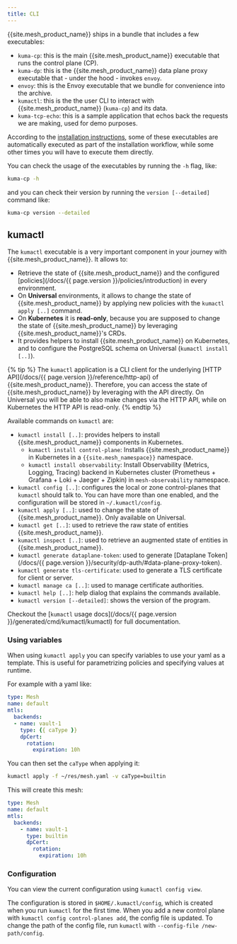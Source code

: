 ```yaml
---
title: CLI
---
```


{{site.mesh_product_name}} ships in a bundle that includes a few executables:

* `kuma-cp`: this is the main {{site.mesh_product_name}} executable that runs the control plane (CP).
* `kuma-dp`: this is the {{site.mesh_product_name}} data plane proxy executable that - under the hood - invokes `envoy`.
* `envoy`: this is the Envoy executable that we bundle for convenience into the archive.
* `kumactl`: this is the the user CLI to interact with {{site.mesh_product_name}} (`kuma-cp`) and its data.
* `kuma-tcp-echo`: this is a sample application that echos back the requests we are making, used for demo purposes.

According to the [installation instructions](/install/), some of these executables are automatically executed as part of the installation workflow, while some other times you will have to execute them directly.

You can check the usage of the executables by running the `-h` flag, like:

```sh
kuma-cp -h
```

and you can check their version by running the `version [--detailed]` command like:

```sh
kuma-cp version --detailed
```

## kumactl

The `kumactl` executable is a very important component in your journey with {{site.mesh_product_name}}. It allows to:

* Retrieve the state of {{site.mesh_product_name}} and the configured [policies](/docs/{{ page.version }}/policies/introduction) in every environment.
* On **Universal** environments, it allows to change the state of {{site.mesh_product_name}} by applying new policies with the `kumactl apply [..]` command.
* On **Kubernetes** it is **read-only**, because you are supposed to change the state of {{site.mesh_product_name}} by leveraging {{site.mesh_product_name}}'s CRDs.
* It provides helpers to install {{site.mesh_product_name}} on Kubernetes, and to configure the PostgreSQL schema on Universal (`kumactl install [..]`).

{% tip %}
The `kumactl` application is a CLI client for the underlying [HTTP API](/docs/{{ page.version }}/reference/http-api) of {{site.mesh_product_name}}. Therefore, you can access the state of {{site.mesh_product_name}} by leveraging with the API directly. On Universal you will be able to also make changes via the HTTP API, while on Kubernetes the HTTP API is read-only.
{% endtip %}

Available commands on `kumactl` are:

* `kumactl install [..]`: provides helpers to install {{site.mesh_product_name}} components in Kubernetes.
  * `kumactl install control-plane`: Installs {{site.mesh_product_name}} in Kubernetes in a `{{site.mesh_namespace}}` namespace.
  * `kumactl install observability`: Install Observability (Metrics, Logging, Tracing) backend in Kubernetes cluster (Prometheus + Grafana + Loki + Jaeger + Zipkin) in `mesh-observability` namespace.
* `kumactl config [..]`: configures the local or zone control-planes that `kumactl` should talk to. You can have more than one enabled, and the configuration will be stored in `~/.kumactl/config`.
* `kumactl apply [..]`: used to change the state of {{site.mesh_product_name}}. Only available on Universal.
* `kumactl get [..]`: used to retrieve the raw state of entities {{site.mesh_product_name}}.
* `kumactl inspect [..]`: used to retrieve an augmented state of entities in {{site.mesh_product_name}}.
* `kumactl generate dataplane-token`: used to generate [Dataplane Token](/docs/{{ page.version }}/security/dp-auth/#data-plane-proxy-token).
* `kumactl generate tls-certificate`: used to generate a TLS certificate for client or server.
* `kumactl manage ca [..]`: used to manage certificate authorities.
* `kumactl help [..]`: help dialog that explains the commands available.
* `kumactl version [--detailed]`: shows the version of the program.

Checkout the [`kumactl` usage docs](/docs/{{ page.version }}/generated/cmd/kumactl/kumactl) for full documentation.

### Using variables

When using `kumactl apply` you can specify variables to use your yaml as a template.
This is useful for parametrizing policies and specifying values at runtime.

For example with a yaml like:

```yaml
type: Mesh
name: default
mtls:
  backends:
  - name: vault-1
    type: {{ caType }}
    dpCert:
      rotation:
        expiration: 10h
```

You can then set the `caType` when applying it:

```sh
kumactl apply -f ~/res/mesh.yaml -v caType=builtin
```

This will create this mesh:

```yaml
type: Mesh
name: default
mtls:
  backends:
    - name: vault-1
      type: builtin
      dpCert:
        rotation:
          expiration: 10h
```

### Configuration

You can view the current configuration using `kumactl config view`.

The configuration is stored in `$HOME/.kumactl/config`, which is created when you run `kumactl` for the first time.
When you add a new control plane with `kumactl config control-planes add`, the config file is updated.
To change the path of the config file, run `kumactl` with `--config-file /new-path/config`.
